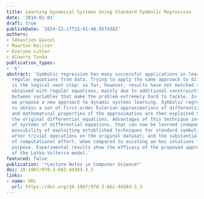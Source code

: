 ```yaml
---
title: Learning Dynamical Systems Using Standard Symbolic Regression
date: '2014-01-01'
draft: true
publishDate: '2024-12-17T15:41:48.957438Z'
authors:
- Sébastien Gaucel
- Maarten Keijzer
- Evelyne Lutton
- Alberto Tonda
publication_types:
- '6'
abstract: 'Symbolic regression has many successful applications in learning free-form
  regular equations from data. Trying to apply the same approach to differential equations
  is the logical next step: so far, however, results have not matched the quality
  obtained with regular equations, mainly due to additional constraints and dependencies
  between variables that make the problem extremely hard to tackle. In this paper
  we propose a new approach to dynamic systems learning. Symbolic regression is used
  to obtain a set of first-order Eulerian approximations of differential equations,
  and mathematical properties of the approximation are then exploited to reconstruct
  the original differential equations. Advantages of this technique include the de-coupling
  of systems of differential equations, that can now be learned independently; the
  possibility of exploiting established techniques for standard symbolic regression,
  after trivial operations on the original dataset; and the substantial reduction
  of computational effort, when compared to existing ad-hoc solutions for the same
  purpose. Experimental results show the efficacy of the proposed approach on an instance
  of the Lotka-Volterra model.'
featured: false
publication: '*Lecture Notes in Computer Science*'
doi: 10.1007/978-3-662-44303-3_3
links:
- name: URL
  url: https://doi.org/10.1007/978-3-662-44303-3_3
---
```


